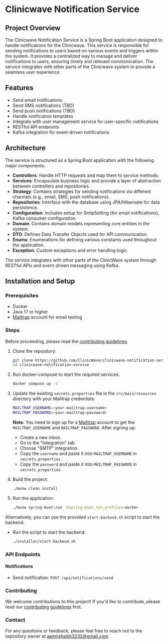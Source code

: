 # Clinicwave Notification Service

## Project Overview

The Clinicwave Notification Service is a Spring Boot application designed to handle notifications for the Clinicwave.
This service is responsible for sending notifications to users based on various events and triggers within the system.
It provides a centralized way to manage and deliver notifications to users, ensuring timely and relevant communication.
The service integrates with other parts of the Clinicwave system to provide a seamless user experience.

## Features

- Send email notifications
- Send SMS notifications (TBD)
- Send push notifications (TBD)
- Handle notification templates
- Integrate with user management service for user-specific notifications
- RESTful API endpoints
- Kafka integration for event-driven notifications

## Architecture

The service is structured as a Spring Boot application with the following major components:

- **Controllers**: Handle HTTP requests and map them to service methods.
- **Services**: Encapsulate business logic and provide a layer of abstraction between controllers and repositories.
- **Strategy**: Contains strategies for sending notifications via different channels (e.g., email, SMS, push
  notifications).
- **Repositories**: Interface with the database using JPA/Hibernate for data persistence.
- **Configuration**: Includes setup for SmtpSetting (for email notifications), Kafka consumer configuration.
- **Domain**: Contains domain models representing core entities in the system.
- **DTO**: Defines Data Transfer Objects used for API communication.
- **Enums**: Enumerations for defining various constants used throughout the application.
- **Exception**: Custom exceptions and error handling logic.

The service integrates with other parts of the ClinicWave system through RESTful APIs and event-driven messaging using
Kafka.

## Installation and Setup

### Prerequisites

- Docker
- Java 17 or higher
- [Mailtrap](https://mailtrap.io) account for email testing

### Steps

Before proceeding, please read the [contributing guidelines](CONTRIBUTING.md).

1. Clone the repository:
   ```sh
   git clone https://github.com/ClinicWave/clinicwave-notification-service.git
   cd clinicwave-notification-service
    ```

2. Run docker-compose to start the required services:
    ```sh
    docker compose up -d
    ```

3. Update the existing `secrets.properties` file in the `src/main/resources` directory with your Mailtrap credentials:
   ```sh
   MAILTRAP_USERNAME=<your-mailtrap-username>
   MAILTRAP_PASSWORD=<your-mailtrap-password>
   ```
   **Note:** You need to sign up for a [Mailtrap](https://mailtrap.io) account to get the `MAILTRAP_USERNAME` and
   `MAILTRAP_PASSWORD`. After signing up:
    - Create a new inbox.
    - Go to the "Integration" tab.
    - Choose "SMTP" integration.
    - Copy the `username` and paste it into `MAILTRAP_USERNAME` in `secrets.properties`.
    - Copy the `password` and paste it into `MAILTRAP_PASSWORD` in `secrets.properties`.

4. Build the project:
    ```sh
    ./mvnw clean install
    ```
5. Run the application:
    ```sh
    ./mvnw spring-boot:run -Dspring-boot.run.profiles=docker
    ```

Alternatively, you can use the provided `start-backend.sh` script to start the backend:

- Run the script to start the backend:
    ```sh
    ./installer/start-backend.sh
    ```

### API Endpoints

#### Notifications

- Send notification: `POST /api/notifications/send`

### Contributing

We welcome contributions to this project! If you'd like to contribute, please read
our [contributing guidelines](CONTRIBUTING.md) first.

### Contact

For any questions or feedback, please feel free to reach out to the repository owner
at [aamirshaikh3232@gmail.com](aamirshaikh3232@gmail.com).

